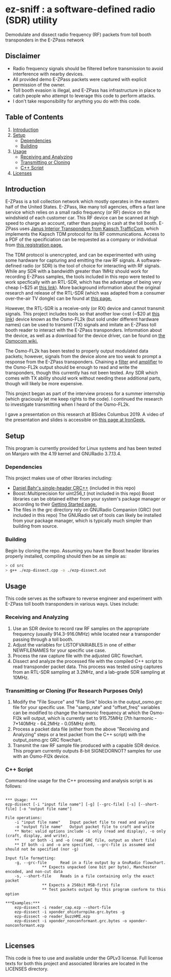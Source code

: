 # ez-sniff : a software-defined radio (SDR) utility
Demodulate and dissect radio frequency (RF) packets from toll booth transponders in the E-ZPass network

## Disclaimer
* Radio frequency signals should be filtered before transmission to avoid interference with nearby devices.
* All provided demo E-ZPass packets were captured with explicit permission of the owner.
* Toll booth evasion is illegal, and E-ZPass has infrastructure in place to catch people who attempt to leverage this code to perform attacks.
* I don't take responsibility for anything you do with this code.

## Table of Contents
1. [Introduction](#introduction)
2. [Setup](#setup)
   - [Dependencies](#dependencies)
   - [Building](#building)
3. [Usage](#usage)
   - [Receiving and Analyzing](#receiving-and-analyzing)
   - [Transmitting or Cloning](#transmitting-or-cloning)
   - [C++ Script](#c-script)
4. [Licenses](#licenses)

## Introduction
E-ZPass is a toll collection network which mostly operates in the eastern half of the United States. E-ZPass, like many toll agencies, offers a fast lane service which relies on a small radio frequency (or RF) device on the windshield of each customer car. This RF device can be scanned at high speed to charge an account, rather than paying in cash at the toll booth. E-ZPass uses [Janus Interior Transponders from Kapsch TrafficCom,](https://www.kapsch.net/ktc/downloads/datasheets/in-vehicle/915/Kapsch-KTC-DS-JANUS_Interior.PDF?lang=en-US) which implements the Kapsch TDM protocol for its RF communications. Access to a PDF of the specificiation can be requested as a company or individual from [this registration page.](http://tdm.kapschtraffic.com/registration.asp)

The TDM protocol is unencrypted, and can be experimented with using some hardware for capturing and emitting the raw RF signals. A software-defined radio (or SDR) is the tool of choice for interacting with RF signals. While any SDR with a bandwidth greater than 1MHz should work for recording E-ZPass samples, the tools included in this repo were tested to work specfically with an RTL-SDR, which has the advantage of being very cheap (~$25 at [this link](https://www.rtl-sdr.com/buy-rtl-sdr-dvb-t-dongles/)). More background information about the original research and release of the RTL-SDR (which was adapted from a consumer over-the-air TV dongle) can be found at [this page.](https://www.rtl-sdr.com/about-rtl-sdr/)

However, the RTL-SDR is a receive-only (or RX) device and cannot transmit signals. This project includes tools so that another low-cost (~$20 at [this link](https://www.gearbest.com/cables-connectors/pp_1238337.html)) device known as the Osmo-FL2k (but sold under different hardware names) can be used to transmit (TX) signals and imitate an E-ZPass toll booth reader to interact with the E-ZPass transponders. Information about the device, as well as a download for the device driver, can be found on [the Osmocom wiki.](https://osmocom.org/projects/osmo-fl2k/wiki)

The Osmo-FL2k has been tested to properly output modulated data packets; however, signals from the device alone are too weak to prompt a response from the E-ZPass transponders. Chaining a [filter](https://www.tindie.com/products/gpio/915-mhz-ism-band-pass-filter-amateur-radio-rfid/) and [amplifier](https://usa.banggood.com/4_0W-30dB-915MHz-RF-Power-Amplifier-p-1167605.html?gmcCountry=US&currency=USD&cur_warehouse=CN) to the Osmo-FL2k output should be enough to read and write the transponders, though this currently has not been tested. Any SDR which comes with TX ability should work without needing these additional parts, though will likely be more expensive.

This project began as part of the interview process for a summer internship (which graciously let me keep rights to the code). I continued the research to investigate transmitting when I heard of the Osmo-FL2k.

I gave a presentation on this research at BSides Columbus 2019. A video of the presentation and slides is accessible on [this page at IronGeek.](https://www.irongeek.com/i.php?page=videos/bsidescolumbus2019/bsidescmh2019-3-01-e-zhack-an-update-on-sdr-and-toll-booth-reverse-engineering-kyle-westhaus)

## Setup
This program is currently provided for Linux systems and has been tested on Manjaro with the 4.19 kernel and GNURadio 3.7.13.4.
### Dependencies
This project makes use of other libraries including:
* [Daniel Bahr's single-header CRC++](https://github.com/d-bahr/CRCpp) (included in this repo)
* Boost::Multiprecision for uint256_t (not included in this repo)
Boost libraries can be obtained either from your system's package manager or according to their [Getting Started page.](https://www.boost.org/doc/libs/1_69_0/more/getting_started/unix-variants.html)
* The files in the grc directory rely on GNURadio Companion (GRC) (not included in this repo)
The GNURadio set of tools can likely be installed from your package manager, which is typically much simpler than building from source.

### Building
Begin by cloning the repo. Assuming you have the Boost header libraries properly installed, compiling should then be as simple as:
``` bash
> cd src
> g++ ./ezp-dissect.cpp -o ./ezp-dissect.out
```

## Usage
This code serves as the software to reverse engineer and experiment with E-ZPass toll booth transponders in various ways. Uses include:
### Receiving and Analyzing
1. Use an SDR device to record raw RF samples on the appropriate frequency (usually 914.3-916.0MHz) while located near a transponder passing through a toll booth.
2. Adjust the variables for LISTOFVARIABLES in one of either NEWFILENAMES for your specific use case.
3. Process the raw capture file with the adjusted GRC flowchart.
4. Dissect and analyze the processed file with the compiled C++ script to read transponder packet data.
This process was tested using captures from an RTL-SDR sampling at 3.2MHz, and a lab-grade SDR sampling at 10MHz.

### Transmitting or Cloning (For Research Purposes Only)
1. Modify the "File Source" and "File Sink" blocks in the output_osmo.grc file for your specific use. The "samp_rate" and "offset_freq" variables can be modified to change the harmonic frequency at which the Osmo-Fl2k will output, which is currently set to 915.75MHz (7th harmonic - 7*140MHz - 64.2MHz - 0.05MHz drift).
2. Process a packet data file (either from the above "Receiving and Analyzing" steps or a test packet from the C++ script) with the output_osmo.grc GRC flowchart.
3. Transmit the raw RF sample file produced with a capable SDR device. This program currently outputs 8-bit SIGNEDORNOT? samples for use with an Osmo-Fl2k device.

### C++ Script
Command-line usage for the C++ processing and analysis script is as follows:
```

*** Usage: ***
ezp-dissect [-i "input file name"] [-g] [--grc-file] [-s] [--short-file] [-o "output file name"]

File operations:
	-i "input file name"	Input packet file to read and analyze
	-o "output file name"	Output packet file to craft and write
	** Note: valid options include -i only (read and display), -o only (craft, display, and write),
	**     or both -i and -o (read GRC file, output as short file)
	** If both -i and -o are specified, --grc-file is assumed and should not be specified (nor -g)

Input file formatting:
	-g, --grc-file		Read in a file output by a GnuRadio flowchart.
				** Expects unpacked (one bit per byte), Manchester encoded, and non-cut data
	-s, --short-file	Reads in a file containing only the exact packet
				** Expects a 256bit MSB-first file
				** Test packets output by this program conform to this option

***Examples:***
	ezp-dissect -i reader_cap.ezp --short-file
	ezp-dissect -i xponder_ohioturnpike.grc.bytes -g
	ezp-dissect -o reader_buzzHMI.ezp
	ezp-dissect -i xponder_nonconformant.grc.bytes -o xponder-nonconformant.ezp


```

## Licenses
This code is free to use and available under the GPLv3 license. Full license texts for both this project and associated libraries are located in the LICENSES directory.